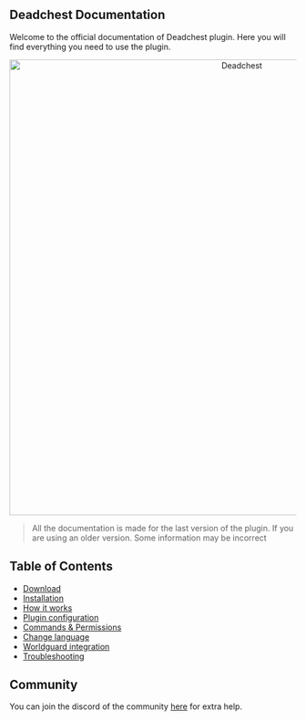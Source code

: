 ## Deadchest Documentation

Welcome to the official documentation of Deadchest plugin. Here you will find everything you need to use the plugin.

<div  align="center">
    <img src="https://github.com/apavarino/Deadchest/raw/master/deadchest-logo.png" alt="Deadchest" width="800" /><br>
</div>

> All the documentation is made for the last version of the plugin. If you are using an older version. Some information may be incorrect

## Table of Contents

- [Download](https://apavarino.github.io/Deadchest/download)
- [Installation](https://apavarino.github.io/Deadchest/installation)
- [How it works](https://apavarino.github.io/Deadchest/how-it-works)
- [Plugin configuration](https://apavarino.github.io/Deadchest/configuration)
- [Commands & Permissions](https://apavarino.github.io/Deadchest/commands-and-perms)
- [Change language](https://apavarino.github.io/Deadchest/language)
- [Worldguard integration](https://apavarino.github.io/Deadchest/worldguard)
- [Troubleshooting](https://apavarino.github.io/Deadchest/troubleshooting)

## Community

You can join the discord of the community [here](https://discord.com/invite/jCsvJxS) for extra help.




